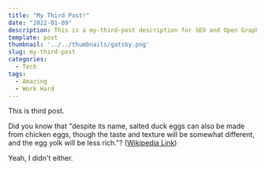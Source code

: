 ```yaml
---
title: "My Third Post!"
date: "2022-01-09"
description: This is a my-third-post description for SEO and Open Graph purposes, rather than the default generated excerpt. Simply add a description field to the frontmatter.
template: post
thumbnail: '../../thumbnails/gatsby.png'
slug: my-third-post
categories:
  - Tech
tags:
  - Amazing
  - Work Hard
---
```


This is third post.

Did you know that "despite its name, salted duck eggs can also be made from
chicken eggs, though the taste and texture will be somewhat different, and the
egg yolk will be less rich."?
([Wikipedia Link](https://en.wikipedia.org/wiki/Salted_duck_egg))

Yeah, I didn't either.
